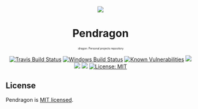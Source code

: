 <h1 align="center">
  <img src="https://vignette.wikia.nocookie.net/p__/images/8/85/QTyA7yoTA.png/revision/latest?cb=20140726022520&path-prefix=protagonist"/>
  <h1 align="center">Pendragon</h1>
  <p align="center" style="font-size: 0.5em">:dragon: Personal projects repository</p>
</h1>

<p align="center">
  <a href="https://travis-ci.com/gustapp/pendragon"><img src="https://travis-ci.com/gustapp/pendragon.svg?branch=master" alt="Travis Build Status"></a>
  <a href="https://ci.appveyor.com/project/gustapp/pendragon"><img src="https://ci.appveyor.com/api/projects/status/wwv7sngy3dpdqu40/branch/master?svg=true" alt="Windows Build Status"></a>
  <a href="https://snyk.io/test/github/gustapp/pendragon?targetFile=package.json"><img src="https://snyk.io/test/github/gustapp/pendragon/badge.svg?targetFile=package.json" alt="Known Vulnerabilities" data-canonical-src="https://snyk.io/test/github/gustapp/pendragon?targetFile=package.json" style="max-width:100%;"></a>
  <a href="https://codeclimate.com/github/gustapp/pendragon/maintainability"><img src="https://api.codeclimate.com/v1/badges/fd577aefb1c8383e479f/maintainability" /></a>
  <a href="https://lernajs.io/"><img src="https://img.shields.io/badge/maintained%20with-lerna-cc00ff.svg" /></a>  
  <a href="https://github.com/facebook/jest"><img src="https://img.shields.io/badge/tested_with-jest-99424f.svg" /></a>  
  <a href="https://opensource.org/licenses/MIT"><img src="https://img.shields.io/badge/License-MIT-yellow.svg" alt="License:         MIT"></a>
</p>

## License

Pendragon is [MIT licensed](./LICENSE).
